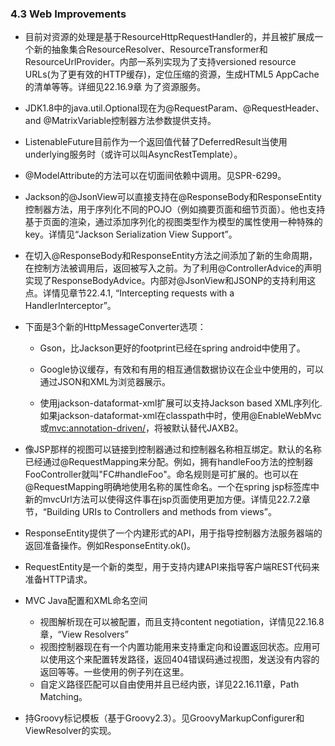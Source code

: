 ### 4.3 Web Improvements

- 目前对资源的处理是基于ResourceHttpRequestHandler的，并且被扩展成一个新的抽象集合ResourceResolver、ResourceTransformer和ResourceUrlProvider。内部一系列实现为了支持versioned resource URLs(为了更有效的HTTP缓存)，定位压缩的资源，生成HTML5 AppCache的清单等等。详细见22.16.9章 为了资源服务。

- JDK1.8中的java.util.Optional现在为@RequestParam、@RequestHeader、and @MatrixVariable控制器方法参数提供支持。

- ListenableFuture目前作为一个返回值代替了DeferredResult当使用underlying服务时（或许可以叫AsyncRestTemplate）。

- @ModelAttribute的方法可以在切面间依赖中调用。见SPR-6299。

- Jackson的@JsonView可以直接支持在@ResponseBody和ResponseEntity控制器方法，用于序列化不同的POJO（例如摘要页面和细节页面）。他也支持基于页面的渲染，通过添加序列化的视图类型作为模型的属性使用一种特殊的key。详情见“Jackson Serialization View Support”。

- 在切入@ResponseBody和ResponseEntity方法之间添加了新的生命周期，在控制方法被调用后，返回被写入之前。为了利用@ControllerAdvice的声明实现了ResponseBodyAdvice。内部对@JsonView和JSONP的支持利用这点。详情见章节22.4.1, “Intercepting requests with a HandlerInterceptor”。

- 下面是3个新的HttpMessageConverter选项：

   - Gson，比Jackson更好的footprint已经在spring android中使用了。
   
   - Google协议缓存，有效和有用的相互通信数据协议在企业中使用的，可以通过JSON和XML为浏览器展示。
   
   - 使用jackson-dataformat-xml扩展可以支持Jackson based XML序列化.如果jackson-dataformat-xml在classpath中时，使用@EnableWebMvc或<mvc:annotation-driven/>，将被默认替代JAXB2。

- 像JSP那样的视图可以链接到控制器通过和控制器名称相互绑定。默认的名称已经通过@RequestMapping来分配。例如，拥有handleFoo方法的控制器FooController就叫"FC#handleFoo"。命名规则是可扩展的。也可以在@RequestMapping明确地使用名称的属性命名。一个在spring jsp标签库中新的mvcUrl方法可以使得这件事在jsp页面使用更加方便。详情见22.7.2章节，“Building URIs to Controllers and methods from views”。

- ResponseEntity提供了一个内建形式的API，用于指导控制器方法服务器端的返回准备操作。例如ResponseEntity.ok()。

- RequestEntity是一个新的类型，用于支持内建API来指导客户端REST代码来准备HTTP请求。

- MVC Java配置和XML命名空间

   - 视图解析现在可以被配置，而且支持content negotiation，详情见22.16.8章，“View Resolvers”
   - 视图控制器现在有一个内置功能用来支持重定向和设置返回状态。应用可以使用这个来配置转发路径，返回404错误码通过视图，发送没有内容的返回等等。一些使用的例子列在这里。
   - 自定义路径匹配可以自由使用并且已经内嵌，详见22.16.11章，Path Matching。

- 持Groovy标记模板（基于Groovy2.3）。见GroovyMarkupConfigurer和ViewResolver的实现。







